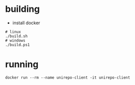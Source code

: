 # building
- install docker
```
# linux
./build.sh
# windows
./build.ps1
```

# running
```
docker run --rm --name unirepo-client -it unirepo-client
```